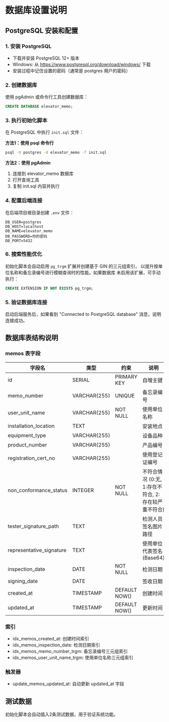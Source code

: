 # 数据库设置说明

## PostgreSQL 安装和配置

### 1. 安装 PostgreSQL
- 下载并安装 PostgreSQL 12+ 版本
- Windows: 从 https://www.postgresql.org/download/windows/ 下载
- 安装过程中记住设置的密码（通常是 postgres 用户的密码）

### 2. 创建数据库
使用 pgAdmin 或命令行工具创建数据库：

```sql
CREATE DATABASE elevator_memo;
```

### 3. 执行初始化脚本
在 PostgreSQL 中执行 `init.sql` 文件：

**方法1：使用 psql 命令行**
```bash
psql -U postgres -d elevator_memo -f init.sql
```

**方法2：使用 pgAdmin**
1. 连接到 elevator_memo 数据库
2. 打开查询工具
3. 复制 init.sql 内容并执行

### 4. 配置后端连接
在后端项目根目录创建 `.env` 文件：
```
DB_USER=postgres
DB_HOST=localhost
DB_NAME=elevator_memo
DB_PASSWORD=你的密码
DB_PORT=5432
```

### 6. 搜索性能优化
初始化脚本会自动启用 `pg_trgm` 扩展并创建基于 GIN 的三元组索引，
以提升按单位名称和备忘录编号进行模糊查询时的性能。如果数据库
未启用该扩展，可手动执行：

```sql
CREATE EXTENSION IF NOT EXISTS pg_trgm;
```

### 5. 验证数据库连接
启动后端服务后，如果看到 "Connected to PostgreSQL database" 消息，说明连接成功。

## 数据库表结构说明

### memos 表字段
| 字段名 | 类型 | 约束 | 说明 |
|--------|------|------|------|
| id | SERIAL | PRIMARY KEY | 自增主键 |
| memo_number | VARCHAR(255) | UNIQUE | 备忘录编号 |
| user_unit_name | VARCHAR(255) | NOT NULL | 使用单位名称 |
| installation_location | TEXT | | 安装地点 |
| equipment_type | VARCHAR(255) | | 设备品种 |
| product_number | VARCHAR(255) | | 产品编号 |
| registration_cert_no | VARCHAR(255) | | 使用登记证编号 |
| non_conformance_status | INTEGER | NOT NULL | 不符合情况 (0:无, 1:存在不符合, 2:存在较严重不符合) |
| tester_signature_path | TEXT | | 检测人员签名图片路径 |
| representative_signature | TEXT | | 使用单位代表签名 (Base64) |
| inspection_date | DATE | NOT NULL | 检测日期 |
| signing_date | DATE | | 签收日期 |
| created_at | TIMESTAMP | DEFAULT NOW() | 创建时间 |
| updated_at | TIMESTAMP | DEFAULT NOW() | 更新时间 |

### 索引
- idx_memos_created_at: 创建时间索引
- idx_memos_inspection_date: 检测日期索引
- idx_memos_memo_number_trgm: 备忘录编号三元组索引
- idx_memos_user_unit_name_trgm: 使用单位名称三元组索引

### 触发器
- update_memos_updated_at: 自动更新 updated_at 字段

## 测试数据
初始化脚本会自动插入2条测试数据，用于验证系统功能。